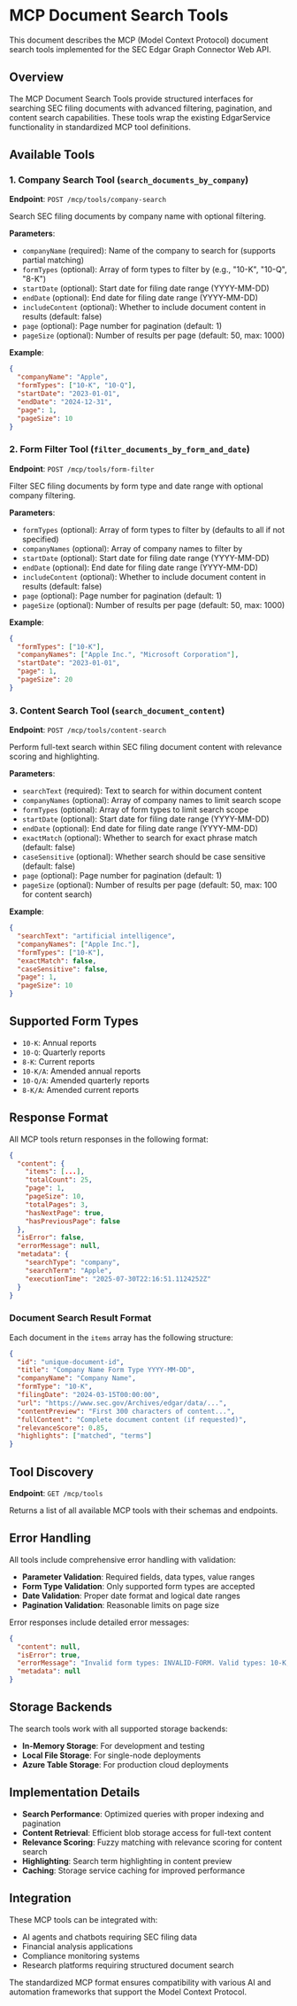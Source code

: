 # MCP Document Search Tools

This document describes the MCP (Model Context Protocol) document search tools implemented for the SEC Edgar Graph Connector Web API.

## Overview

The MCP Document Search Tools provide structured interfaces for searching SEC filing documents with advanced filtering, pagination, and content search capabilities. These tools wrap the existing EdgarService functionality in standardized MCP tool definitions.

## Available Tools

### 1. Company Search Tool (`search_documents_by_company`)

**Endpoint**: `POST /mcp/tools/company-search`

Search SEC filing documents by company name with optional filtering.

**Parameters**:
- `companyName` (required): Name of the company to search for (supports partial matching)
- `formTypes` (optional): Array of form types to filter by (e.g., "10-K", "10-Q", "8-K")
- `startDate` (optional): Start date for filing date range (YYYY-MM-DD)
- `endDate` (optional): End date for filing date range (YYYY-MM-DD)
- `includeContent` (optional): Whether to include document content in results (default: false)
- `page` (optional): Page number for pagination (default: 1)
- `pageSize` (optional): Number of results per page (default: 50, max: 1000)

**Example**:
```json
{
  "companyName": "Apple",
  "formTypes": ["10-K", "10-Q"],
  "startDate": "2023-01-01",
  "endDate": "2024-12-31",
  "page": 1,
  "pageSize": 10
}
```

### 2. Form Filter Tool (`filter_documents_by_form_and_date`)

**Endpoint**: `POST /mcp/tools/form-filter`

Filter SEC filing documents by form type and date range with optional company filtering.

**Parameters**:
- `formTypes` (optional): Array of form types to filter by (defaults to all if not specified)
- `companyNames` (optional): Array of company names to filter by
- `startDate` (optional): Start date for filing date range (YYYY-MM-DD)
- `endDate` (optional): End date for filing date range (YYYY-MM-DD)
- `includeContent` (optional): Whether to include document content in results (default: false)
- `page` (optional): Page number for pagination (default: 1)
- `pageSize` (optional): Number of results per page (default: 50, max: 1000)

**Example**:
```json
{
  "formTypes": ["10-K"],
  "companyNames": ["Apple Inc.", "Microsoft Corporation"],
  "startDate": "2023-01-01",
  "page": 1,
  "pageSize": 20
}
```

### 3. Content Search Tool (`search_document_content`)

**Endpoint**: `POST /mcp/tools/content-search`

Perform full-text search within SEC filing document content with relevance scoring and highlighting.

**Parameters**:
- `searchText` (required): Text to search for within document content
- `companyNames` (optional): Array of company names to limit search scope
- `formTypes` (optional): Array of form types to limit search scope
- `startDate` (optional): Start date for filing date range (YYYY-MM-DD)
- `endDate` (optional): End date for filing date range (YYYY-MM-DD)
- `exactMatch` (optional): Whether to search for exact phrase match (default: false)
- `caseSensitive` (optional): Whether search should be case sensitive (default: false)
- `page` (optional): Page number for pagination (default: 1)
- `pageSize` (optional): Number of results per page (default: 50, max: 100 for content search)

**Example**:
```json
{
  "searchText": "artificial intelligence",
  "companyNames": ["Apple Inc."],
  "formTypes": ["10-K"],
  "exactMatch": false,
  "caseSensitive": false,
  "page": 1,
  "pageSize": 10
}
```

## Supported Form Types

- `10-K`: Annual reports
- `10-Q`: Quarterly reports  
- `8-K`: Current reports
- `10-K/A`: Amended annual reports
- `10-Q/A`: Amended quarterly reports
- `8-K/A`: Amended current reports

## Response Format

All MCP tools return responses in the following format:

```json
{
  "content": {
    "items": [...],
    "totalCount": 25,
    "page": 1,
    "pageSize": 10,
    "totalPages": 3,
    "hasNextPage": true,
    "hasPreviousPage": false
  },
  "isError": false,
  "errorMessage": null,
  "metadata": {
    "searchType": "company",
    "searchTerm": "Apple",
    "executionTime": "2025-07-30T22:16:51.1124252Z"
  }
}
```

### Document Search Result Format

Each document in the `items` array has the following structure:

```json
{
  "id": "unique-document-id",
  "title": "Company Name Form Type YYYY-MM-DD",
  "companyName": "Company Name",
  "formType": "10-K",
  "filingDate": "2024-03-15T00:00:00",
  "url": "https://www.sec.gov/Archives/edgar/data/...",
  "contentPreview": "First 300 characters of content...",
  "fullContent": "Complete document content (if requested)",
  "relevanceScore": 0.85,
  "highlights": ["matched", "terms"]
}
```

## Tool Discovery

**Endpoint**: `GET /mcp/tools`

Returns a list of all available MCP tools with their schemas and endpoints.

## Error Handling

All tools include comprehensive error handling with validation:

- **Parameter Validation**: Required fields, data types, value ranges
- **Form Type Validation**: Only supported form types are accepted
- **Date Validation**: Proper date format and logical date ranges
- **Pagination Validation**: Reasonable limits on page size

Error responses include detailed error messages:

```json
{
  "content": null,
  "isError": true,
  "errorMessage": "Invalid form types: INVALID-FORM. Valid types: 10-K, 10-Q, 8-K, 10-K/A, 10-Q/A, 8-K/A",
  "metadata": null
}
```

## Storage Backends

The search tools work with all supported storage backends:
- **In-Memory Storage**: For development and testing
- **Local File Storage**: For single-node deployments
- **Azure Table Storage**: For production cloud deployments

## Implementation Details

- **Search Performance**: Optimized queries with proper indexing and pagination
- **Content Retrieval**: Efficient blob storage access for full-text content
- **Relevance Scoring**: Fuzzy matching with relevance scoring for content search
- **Highlighting**: Search term highlighting in content preview
- **Caching**: Storage service caching for improved performance

## Integration

These MCP tools can be integrated with:
- AI agents and chatbots requiring SEC filing data
- Financial analysis applications
- Compliance monitoring systems
- Research platforms requiring structured document search

The standardized MCP format ensures compatibility with various AI and automation frameworks that support the Model Context Protocol.